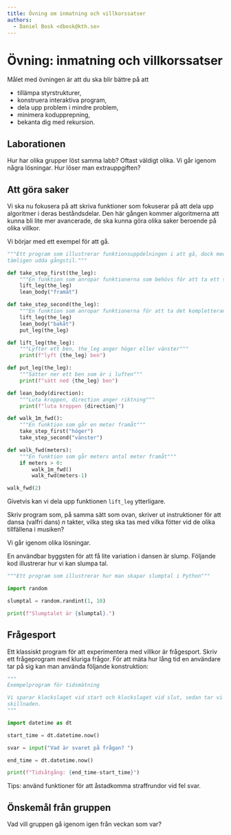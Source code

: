 ```yaml
---
title: Övning om inmatning och villkorssatser
authors:
  - Daniel Bosk <dbosk@kth.se>
---
```

# Övning: inmatning och villkorssatser

Målet med övningen är att du ska blir bättre på att

  - tillämpa styrstrukturer,
  - konstruera interaktiva program,
  - dela upp problem i mindre problem,
  - minimera kodupprepning,
  - bekanta dig med rekursion.


## Laborationen

Hur har olika grupper löst samma labb? Oftast väldigt olika. Vi går igenom 
några lösningar. Hur löser man extrauppgiften?


## Att göra saker

Vi ska nu fokusera på att skriva funktioner som fokuserar på att dela upp 
algoritmer i deras beståndsdelar. Den här gången kommer algoritmerna att kunna 
bli lite mer avancerade, de ska kunna göra olika saker beroende på olika 
villkor.

Vi börjar med ett exempel för att gå.
```python
"""Ett program som illustrerar funktionsuppdelningen i att gå, dock med en 
tämligen udda gångstil."""

def take_step_first(the_leg):
    """En funktion som anropar funktionerna som behövs för att ta ett steg"""
    lift_leg(the_leg)
    lean_body("framåt")

def take_step_second(the_leg):
    """En funktion som anropar funktionerna för att ta det kompletterande steget"""
    lift_leg(the_leg)
    lean_body("bakåt")
    put_leg(the_leg)

def lift_leg(the_leg):
    """Lyfter ett ben, the_leg anger höger eller vänster"""
    print(f"lyft {the_leg} ben")

def put_leg(the_leg):
    """Sätter ner ett ben som är i luften"""
    print(f"sätt ned {the_leg} ben")

def lean_body(direction):
    """Luta kroppen, direction anger riktning"""
    print(f"luta kroppen {direction}")

def walk_1m_fwd():
    """En funktion som går en meter framåt"""
    take_step_first("höger")
    take_step_second("vänster")

def walk_fwd(meters):
    """En funktion som går meters antal meter framåt"""
    if meters > 0:
        walk_1m_fwd()
        walk_fwd(meters-1)

walk_fwd(2)
```
Givetvis kan vi dela upp funktionen `lift_leg` ytterligare.

Skriv program som, på samma sätt som ovan, skriver ut instruktioner för att 
dansa (valfri dans) $n$ takter, vilka steg ska tas med vilka fötter vid de 
olika tillfällena i musiken?

Vi går igenom olika lösningar.

En användbar byggsten för att få lite variation i dansen är slump. Följande kod 
illustrerar hur vi kan slumpa tal.
```python
"""Ett program som illustrerar hur man skapar slumptal i Python"""

import random

slumptal = random.randint(1, 10)

print(f"Slumptalet är {slumptal}.")
```


## Frågesport

Ett klassiskt program för att experimentera med villkor är frågesport. Skriv 
ett frågeprogram med kluriga frågor. För att mäta hur lång tid en användare tar 
på sig kan man använda följande konstruktion:
```python
"""
Exempelprogram för tidsmätning

Vi sparar klockslaget vid start och klockslaget vid slut, sedan tar vi 
skillnaden.
"""

import datetime as dt

start_time = dt.datetime.now()

svar = input("Vad är svaret på frågan? ")

end_time = dt.datetime.now()

print(f"Tidsåtgång: {end_time-start_time}")
```

Tips: använd funktioner för att åstadkomma straffrundor vid fel svar.


## Önskemål från gruppen

Vad vill gruppen gå igenom igen från veckan som var?

